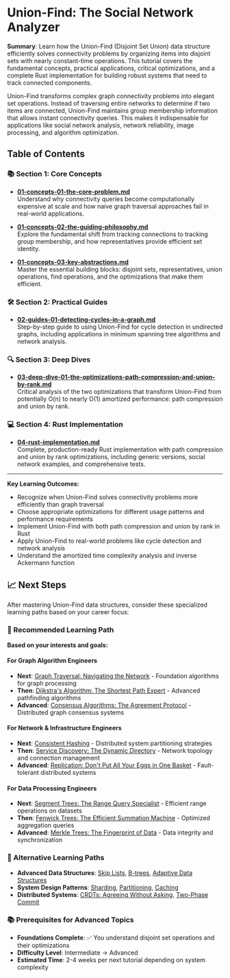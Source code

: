 # Union-Find: The Social Network Analyzer

**Summary**: Learn how the Union-Find (Disjoint Set Union) data structure efficiently solves connectivity problems by organizing items into disjoint sets with nearly constant-time operations. This tutorial covers the fundamental concepts, practical applications, critical optimizations, and a complete Rust implementation for building robust systems that need to track connected components.

Union-Find transforms complex graph connectivity problems into elegant set operations. Instead of traversing entire networks to determine if two items are connected, Union-Find maintains group membership information that allows instant connectivity queries. This makes it indispensable for applications like social network analysis, network reliability, image processing, and algorithm optimization.

## Table of Contents

### 📚 Section 1: Core Concepts
- **[01-concepts-01-the-core-problem.md](01-concepts-01-the-core-problem.md)**  
  Understand why connectivity queries become computationally expensive at scale and how naive graph traversal approaches fail in real-world applications.

- **[01-concepts-02-the-guiding-philosophy.md](01-concepts-02-the-guiding-philosophy.md)**  
  Explore the fundamental shift from tracking connections to tracking group membership, and how representatives provide efficient set identity.

- **[01-concepts-03-key-abstractions.md](01-concepts-03-key-abstractions.md)**  
  Master the essential building blocks: disjoint sets, representatives, union operations, find operations, and the optimizations that make them efficient.

### 🛠️ Section 2: Practical Guides  
- **[02-guides-01-detecting-cycles-in-a-graph.md](02-guides-01-detecting-cycles-in-a-graph.md)**  
  Step-by-step guide to using Union-Find for cycle detection in undirected graphs, including applications in minimum spanning tree algorithms and network analysis.

### 🔍 Section 3: Deep Dives
- **[03-deep-dive-01-the-optimizations-path-compression-and-union-by-rank.md](03-deep-dive-01-the-optimizations-path-compression-and-union-by-rank.md)**  
  Critical analysis of the two optimizations that transform Union-Find from potentially O(n) to nearly O(1) amortized performance: path compression and union by rank.

### 💻 Section 4: Rust Implementation
- **[04-rust-implementation.md](04-rust-implementation.md)**  
  Complete, production-ready Rust implementation with path compression and union by rank optimizations, including generic versions, social network examples, and comprehensive tests.

---

**Key Learning Outcomes:**
- Recognize when Union-Find solves connectivity problems more efficiently than graph traversal
- Choose appropriate optimizations for different usage patterns and performance requirements
- Implement Union-Find with both path compression and union by rank in Rust
- Apply Union-Find to real-world problems like cycle detection and network analysis
- Understand the amortized time complexity analysis and inverse Ackermann function

## 📈 Next Steps

After mastering Union-Find data structures, consider these specialized learning paths based on your career focus:

### 🎯 Recommended Learning Path
**Based on your interests and goals:**

#### For Graph Algorithm Engineers
- **Next**: [Graph Traversal: Navigating the Network](../graph-traversal-navigating-the-network/README.md) - Foundation algorithms for graph processing
- **Then**: [Dijkstra's Algorithm: The Shortest Path Expert](../dijkstras-algorithm-the-shortest-path-expert/README.md) - Advanced pathfinding algorithms
- **Advanced**: [Consensus Algorithms: The Agreement Protocol](../consensus-algorithms-the-agreement-protocol/README.md) - Distributed graph consensus systems

#### For Network & Infrastructure Engineers
- **Next**: [Consistent Hashing](../consistent-hashing/README.md) - Distributed system partitioning strategies
- **Then**: [Service Discovery: The Dynamic Directory](../service-discovery-the-dynamic-directory/README.md) - Network topology and connection management
- **Advanced**: [Replication: Don't Put All Your Eggs in One Basket](../replication-dont-put-all-your-eggs-in-one-basket/README.md) - Fault-tolerant distributed systems

#### For Data Processing Engineers
- **Next**: [Segment Trees: The Range Query Specialist](../segment-trees-the-range-query-specialist/README.md) - Efficient range operations on datasets
- **Then**: [Fenwick Trees: The Efficient Summation Machine](../fenwick-trees-the-efficient-summation-machine/README.md) - Optimized aggregation queries
- **Advanced**: [Merkle Trees: The Fingerprint of Data](../merkle-trees-the-fingerprint-of-data/README.md) - Data integrity and synchronization

### 🔗 Alternative Learning Paths
- **Advanced Data Structures**: [Skip Lists](../skip-lists-the-probabilistic-search-tree/README.md), [B-trees](../b-trees/README.md), [Adaptive Data Structures](../adaptive-data-structures/README.md)
- **System Design Patterns**: [Sharding](../sharding-slicing-the-monolith/README.md), [Partitioning](../partitioning-the-art-of-slicing-data/README.md), [Caching](../caching/README.md)
- **Distributed Systems**: [CRDTs: Agreeing Without Asking](../crdts-agreeing-without-asking/README.md), [Two-Phase Commit](../two-phase-commit-the-distributed-transaction/README.md)

### 📚 Prerequisites for Advanced Topics
- **Foundations Complete**: ✅ You understand disjoint set operations and their optimizations
- **Difficulty Level**: Intermediate → Advanced
- **Estimated Time**: 2-4 weeks per next tutorial depending on system complexity